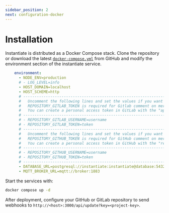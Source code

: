 ```yaml
---
sidebar_position: 2
next: configuration-docker
---
```


# Installation

Instantiate is distributed as a Docker Compose stack. Clone the repository or download the latest [`docker-compose.yml`](https://raw.githubusercontent.com/valcriss/Instantiate/refs/heads/main/docker-compose.yml) from GitHub and modify the environment section of the instantiate service.

```yaml
    environment:
      - NODE_ENV=production
      # - LOG_LEVEL=info
      - HOST_DOMAIN=localhost
      - HOST_SCHEME=http
      # ----------------------------------------------------------------------------------------------------
      #   Uncomment the following lines and set the values if you want to use GitLab authentication
      #   REPOSITORY_GITLAB_TOKEN is required for Gitlab comment on merge requests
      #   You can create a personal access token in GitLab with the "api" and "read_repository" scope.
      # ----------------------------------------------------------------------------------------------------
      # - REPOSITORY_GITLAB_USERNAME=username
      # - REPOSITORY_GITLAB_TOKEN=token
      # ----------------------------------------------------------------------------------------------------
      #   Uncomment the following lines and set the values if you want to use GitHub authentication
      #   REPOSITORY_GITHUB_TOKEN is required for GitHub comment on merge requests
      #   You can create a personal access token in GitHub with the "repo" scope.
      # ----------------------------------------------------------------------------------------------------
      # - REPOSITORY_GITHUB_USERNAME=username
      # - REPOSITORY_GITHUB_TOKEN=token
      # ----------------------------------------------------------------------------------------------------
      - DATABASE_URL=postgresql://instantiate:instantiate@database:5432/instantiate
      - MQTT_BROKER_URL=mqtt://broker:1883
```

Start the services with:

```bash
docker compose up -d
```

After deployment, configure your GitHub or GitLab repository to send webhooks to `http://<host>:3000/api/update?key=<project-key>`.

